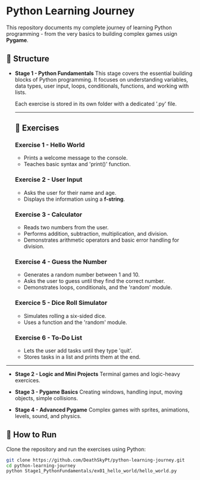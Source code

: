 # Python Learning Journey

This repository documents my complete journey of learning Python programming - from the very basics to building complex games usign **Pygame**.

## 📂 Structure
- **Stage 1 - Python Fundamentals**
    This stage covers the essential building blocks of Python programming.
    It focuses on understanding variables, data types, user input, loops, conditionals, functions, and working with lists.

    Each exercise is stored in its own folder with a dedicated '.py' file.

    ---

    ## 📂 Exercises

    ### **Exercise 1 - Hello World**
    - Prints a welcome message to the console.
    - Teaches basic syntax and 'print()' function.

    ### **Exercise 2 - User Input**
    - Asks the user for their name and age.
    - Displays the information using a **f-string**.

    ### **Exercise 3 - Calculator**
    - Reads two numbers from the user.
    - Performs addition, subtraction, multiplication, and division.
    - Demonstrates arithmetic operators and basic error handling for division.

    ### **Exercise 4 - Guess the Number**
    - Generates a random number between 1 and 10.
    - Asks the user to guess until they find the correct number.
    - Demonstrates loops, conditionals, and the 'random' module.

    ### **Exercice 5 - Dice Roll Simulator**
    - Simulates rolling a six-sided dice.
    - Uses a function and the 'random' module.

    ### **Exercise 6 - To-Do List**
    - Lets the user add tasks until they type 'quit'.
    - Stores tasks in a list and prints them at the end.

---

- **Stage 2 - Logic and Mini Projects**
    Terminal games and logic-heavy exercices.

- **Stage 3 - Pygame Basics**
    Creating windows, handling input, moving objects, simple collisions.

- **Stage 4 - Advanced Pygame**
    Complex games with sprites, animations, levels, sound, and physics.

## 🚀 How to Run
Clone the repository and run the exercises using Python:
```bash
git clone https://github.com/DeathSkyPt/python-learning-journey.git
cd python-learning-journey
python Stage1_PythonFundamentals/ex01_hello_world/hello_world.py
```